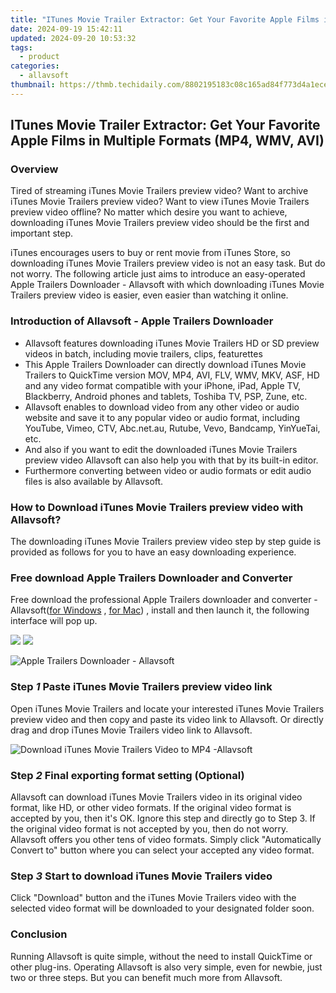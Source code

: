```yaml
---
title: "ITunes Movie Trailer Extractor: Get Your Favorite Apple Films in Multiple Formats (MP4, WMV, AVI)"
date: 2024-09-19 15:42:11
updated: 2024-09-20 10:53:32
tags:
  - product
categories:
  - allavsoft
thumbnail: https://thmb.techidaily.com/8802195183c08c165ad84f773d4a1ece25e2e1ef5e2831cec1a8db2407d53562.jpg
---
```


## ITunes Movie Trailer Extractor: Get Your Favorite Apple Films in Multiple Formats (MP4, WMV, AVI)

### Overview

Tired of streaming iTunes Movie Trailers preview video? Want to archive iTunes Movie Trailers preview video? Want to view iTunes Movie Trailers preview video offline? No matter which desire you want to achieve, downloading iTunes Movie Trailers preview video should be the first and important step.

iTunes encourages users to buy or rent movie from iTunes Store, so downloading iTunes Movie Trailers preview video is not an easy task. But do not worry. The following article just aims to introduce an easy-operated Apple Trailers Downloader - Allavsoft with which downloading iTunes Movie Trailers preview video is easier, even easier than watching it online.

### Introduction of Allavsoft - Apple Trailers Downloader

* Allavsoft features downloading iTunes Movie Trailers HD or SD preview videos in batch, including movie trailers, clips, featurettes
* This Apple Trailers Downloader can directly download iTunes Movie Trailers to QuickTime version MOV, MP4, AVI, FLV, WMV, MKV, ASF, HD and any video format compatible with your iPhone, iPad, Apple TV, Blackberry, Android phones and tablets, Toshiba TV, PSP, Zune, etc.
* Allavsoft enables to download video from any other video or audio website and save it to any popular video or audio format, including YouTube, Vimeo, CTV, Abc.net.au, Rutube, Vevo, Bandcamp, YinYueTai, etc.
* And also if you want to edit the downloaded iTunes Movie Trailers preview video Allavsoft can also help you with that by its built-in editor.
* Furthermore converting between video or audio formats or edit audio files is also available by Allavsoft.

### How to Download iTunes Movie Trailers preview video with Allavsoft?

The downloading iTunes Movie Trailers preview video step by step guide is provided as follows for you to have an easy downloading experience.

### Free download Apple Trailers Downloader and Converter

Free download the professional Apple Trailers downloader and converter - Allavsoft([for Windows](https://tools.techidaily.com/allavsoft/products/) , [for Mac](https://tools.techidaily.com/allavsoft/products/)) , install and then launch it, the following interface will pop up.

[![](https://www.allavsoft.com/how-to/../images/how-to/free-download-win.jpg)](https://tools.techidaily.com/allavsoft/products/) [![](https://www.allavsoft.com/how-to/../images/how-to/free-download-mac.jpg)](https://tools.techidaily.com/allavsoft/products/)

![Apple Trailers Downloader - Allavsoft](https://www.allavsoft.com/how-to/../images/allavsoft/screen-shot-600.jpg)

### Step _1_ Paste iTunes Movie Trailers preview video link

Open iTunes Movie Trailers and locate your interested iTunes Movie Trailers preview video and then copy and paste its video link to Allavsoft. Or directly drag and drop iTunes Movie Trailers video link to Allavsoft.

![Download iTunes Movie Trailers Video to MP4 -Allavsoft](https://www.allavsoft.com/how-to/../images/how-to/soundcloud-to-mp3/soundcloud-to-mp3.jpg)

### Step _2_ Final exporting format setting (Optional)

Allavsoft can download iTunes Movie Trailers video in its original video format, like HD, or other video formats. If the original video format is accepted by you, then it's OK. Ignore this step and directly go to Step 3\. If the original video format is not accepted by you, then do not worry. Allavsoft offers you other tens of video formats. Simply click "Automatically Convert to" button where you can select your accepted any video format.

### Step _3_ Start to download iTunes Movie Trailers video

Click "Download" button and the iTunes Movie Trailers video with the selected video format will be downloaded to your designated folder soon.

### Conclusion

Running Allavsoft is quite simple, without the need to install QuickTime or other plug-ins. Operating Allavsoft is also very simple, even for newbie, just two or three steps. But you can benefit much more from Allavsoft.

<ins class="adsbygoogle"
     style="display:block"
     data-ad-format="autorelaxed"
     data-ad-client="ca-pub-7571918770474297"
     data-ad-slot="1223367746"></ins>



<ins class="adsbygoogle"
     style="display:block"
     data-ad-client="ca-pub-7571918770474297"
     data-ad-slot="8358498916"
     data-ad-format="auto"
     data-full-width-responsive="true"></ins>
